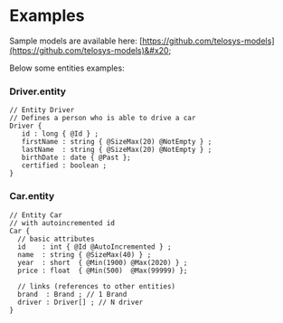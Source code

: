 # Examples

Sample models are available here: [https://github.com/telosys-models](https://github.com/telosys-models)&#x20;

Below some entities examples:

### Driver.entity

```
// Entity Driver
// Defines a person who is able to drive a car
Driver {
   id : long { @Id } ;
   firstName : string { @SizeMax(20) @NotEmpty } ;
   lastName  : string { @SizeMax(20) @NotEmpty } ;
   birthDate : date { @Past };
   certified : boolean ;
}
```

### Car.entity

```
// Entity Car
// with autoincremented id
Car {
  // basic attributes
  id    : int { @Id @AutoIncremented } ; 
  name  : string { @SizeMax(40) } ;
  year  : short  { @Min(1900) @Max(2020) } ;
  price : float  { @Min(500)  @Max(99999) };
  
  // links (references to other entities)
  brand  : Brand ; // 1 Brand
  driver : Driver[] ; // N driver
}
```

